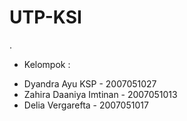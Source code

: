 # UTP-KSI
.
- Kelompok :
* Dyandra Ayu KSP - 2007051027
* Zahira Daaniya Imtinan - 2007051013
* Delia Vergarefta - 2007051017

